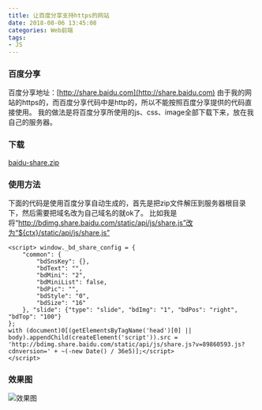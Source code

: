 ```yaml
---
title: 让百度分享支持https的网站
date: 2018-08-06 13:45:08
categories: Web前端
tags:
- JS
---
```


### 百度分享
百度分享地址：[http://share.baidu.com](http://share.baidu.com)
由于我的网站的https的，而百度分享代码中是http的，所以不能按照百度分享提供的代码直接使用。
我的做法是将百度分享所使用的js、css、image全部下载下来，放在我自己的服务器。

### 下载
[baidu-share.zip](/upload/article/baidu-share.zip)

### 使用方法
下面的代码是使用百度分享自动生成的，首先是把zip文件解压到服务器根目录下，然后需要把域名改为自己域名的就ok了。
比如我是将“http://bdimg.share.baidu.com/static/api/js/share.js”改为“${ctx}/static/api/js/share.js”

<!-- more -->

```
<script> window._bd_share_config = {
    "common": {
        "bdSnsKey": {},
        "bdText": "",
        "bdMini": "2",
        "bdMiniList": false,
        "bdPic": "",
        "bdStyle": "0",
        "bdSize": "16"
    }, "slide": {"type": "slide", "bdImg": "1", "bdPos": "right", "bdTop": "100"}
};
with (document)0[(getElementsByTagName('head')[0] || body).appendChild(createElement('script')).src = 'http://bdimg.share.baidu.com/static/api/js/share.js?v=89860593.js?cdnversion=' + ~(-new Date() / 36e5)];</script>
</script>
```

### 效果图
![效果图](/upload/article/https-share.png)


